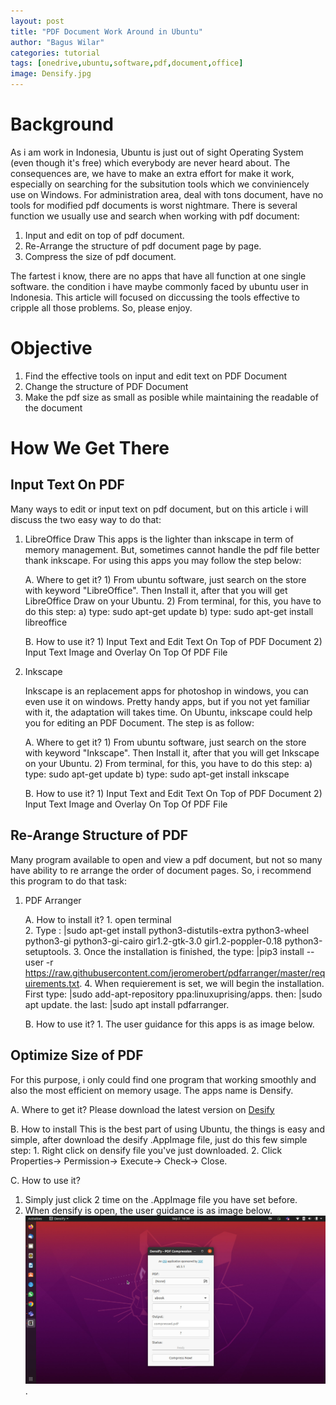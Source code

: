 ```yaml
---
layout: post
title: "PDF Document Work Around in Ubuntu"
author: "Bagus Wilar"
categories: tutorial
tags: [onedrive,ubuntu,software,pdf,document,office]
image: Densify.jpg
---
```




# Background
As i am work in Indonesia, Ubuntu is just out of sight Operating System (even though it's free) which everybody are never heard about. The consequences are, we have to make an extra effort for make it work, especially on searching for the subsitution tools which we conviniencely use on Windows. For administration area, deal with tons document, have no tools for modified pdf documents is worst nightmare.  There is several function we usually use and search when working with pdf document:

1. Input and edit on top of pdf document.
2. Re-Arrange the structure of pdf document page by page.
3. Compress the size of pdf document.

The fartest i know, there are no apps that have all function at one single software. the condition i have maybe commonly faced by ubuntu user in Indonesia. This article will focused on diccussing the tools effective to cripple all those problems. So, please enjoy.  

# Objective
1. Find the effective tools on input and edit text on PDF Document
2. Change the structure of PDF Document
3. Make the pdf size as small as posible while maintaining the readable of the document

# How We Get There

## Input Text On PDF

Many ways to edit or input text on pdf document, but on this article i will discuss the two easy way to do that:

1. LibreOffice Draw 
    This apps is the lighter than inkscape in term of memory management. But, sometimes cannot handle the pdf file better thank inkscape. For using this apps you may       follow the step below:
    
    A. Where to get it?
         1) From ubuntu software, just search on the store with keyword "LibreOffice". Then Install it, after that you will get LibreOffice Draw on your Ubuntu.
         2) From terminal, for this, you have to do this step:
              a) type: sudo apt-get update
              b) type: sudo apt-get install libreoffice
              
    B. How to use it?
         1) Input Text and Edit Text On Top of PDF Document
         2) Input Text Image and Overlay On Top Of PDF File
         
3. Inkscape

    Inkscape is an replacement apps for photoshop in windows, you can even use it on windows. Pretty handy apps, but if you not yet familiar with it, the adaptation       will takes time. On Ubuntu, inkscape could help you for editing an PDF Document. The step is as follow:
    
    A. Where to get it?
         1) From ubuntu software, just search on the store with keyword "Inkscape". Then Install it, after that you will get Inkscape on your Ubuntu.
         2) From terminal, for this, you have to do this step:
              a) type: sudo apt-get update
              b) type: sudo apt-get install inkscape
              
    B. How to use it?
         1) Input Text and Edit Text On Top of PDF Document
         2) Input Text Image and Overlay On Top Of PDF File
   
## Re-Arange Structure of PDF

Many program available to open and view a pdf document, but not so many have ability to re arrange the order of document pages. So, i recommend this program to do that task:

1. PDF Arranger

   A. How to install it?
         1. open terminal   
         2. Type :
              |sudo apt-get install python3-distutils-extra python3-wheel python3-gi python3-gi-cairo gir1.2-gtk-3.0 gir1.2-poppler-0.18 python3-setuptools. 
         3. Once the installation is finished, the type:
              |pip3 install --user -r https://raw.githubusercontent.com/jeromerobert/pdfarranger/master/requirements.txt.
         4. When requierement is set, we will begin the installation. First type:
              |sudo add-apt-repository ppa:linuxuprising/apps. 
              then: 
              |sudo apt update.
              the last: 
              |sudo apt install pdfarranger.
               
   B. How to use it? 
         1. The user guidance for this apps is as image below. 
    
## Optimize Size of PDF 

For this purpose, i only could find one program that working smoothly and also the most efficient on memory usage. The apps name is Densify. 

A. Where to get it?
   Please download the latest version on [Desify](https://github.com/hkdb/Densify/releases) 

B. How to install 
    This is the best part of using Ubuntu, the things is easy and simple, after download the desify .AppImage file, just do this few simple step: 
    1. Right click on densify file you've just downloaded. 
    2. Click Properties-> Permission-> Execute-> Check-> Close. 

C. How to use it? 
   1. Simply just click 2 time on the .AppImage file you have set before. 
   2. When densify is open, the user guidance is as image below. 
     ![Densify Interface](https://github.com/bawil45/blog/blob/gh-pages/assets/img/Densify.jpg "Densify Interface"). 
